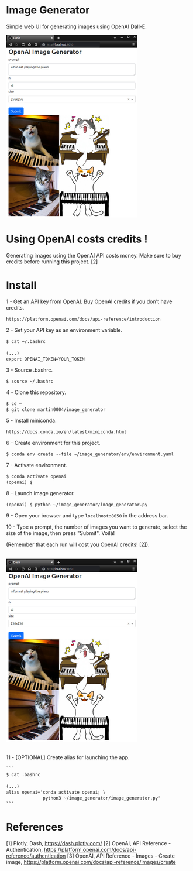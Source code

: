 # Image Generator

Simple web UI for generating images using OpenAI Dall-E.

<img src="./images/image_generator.jpg" height=500>

# Using OpenAI costs credits !

Generating images using the OpenAI API costs money. Make sure to buy credits before running this project. [2] 

# Install

1 - Get an API key from OpenAI. Buy OpenAI credits if you don't have credits.

    https://platform.openai.com/docs/api-reference/introduction

2 - Set your API key as an environment variable.

    $ cat ~/.bashrc
   
    (...)
    export OPENAI_TOKEN=YOUR_TOKEN

3 - Source .bashrc.

    $ source ~/.bashrc

4 - Clone this repository.

    $ cd ~
    $ git clone martin0004/image_generator

5 - Install miniconda.

    https://docs.conda.io/en/latest/miniconda.html

6 - Create environment for this project.

    $ conda env create --file ~/image_generator/env/environment.yaml

7 - Activate environment.

    $ conda activate openai
    (openai) $

8 - Launch image generator.

    (openai) $ python ~/image_generator/image_generator.py

9 - Open your browser and type `localhost:8050` in the address bar.

10 - Type a prompt, the number of images you want to generate, select the size of the image, then press "Submit". Voilà!

(Remember that each run will cost you OpenAI credits! [2]).

<br>
<img src="./images/image_generator.jpg" height=500>
<br>
<br>

11 - [OPTIONAL] Create alias for launching the app.

    ```
    $ cat .bashrc

    (...)
    alias openai='conda activate openai; \
                  python3 ~/image_generator/image_generator.py'
    ```


# References

[1] Plotly, Dash, https://dash.plotly.com/
[2] OpenAI, API Reference - Authentication, https://platform.openai.com/docs/api-reference/authentication
[3] OpenAI, API Reference - Images - Create image, https://platform.openai.com/docs/api-reference/images/create
